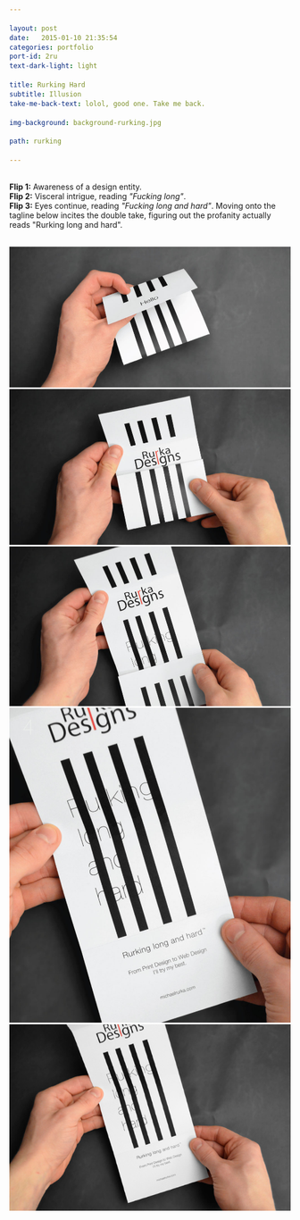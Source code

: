 ```yaml
---

layout: post
date:   2015-01-10 21:35:54
categories: portfolio
port-id: 2ru
text-dark-light: light

title: Rurking Hard
subtitle: Illusion
take-me-back-text: lolol, good one. Take me back.

img-background: background-rurking.jpg

path: rurking

---
```


<br><b>Flip 1:</b> Awareness of a design entity.
<br><b>Flip 2:</b> Visceral intrigue, reading <i>"Fucking long"</i>.
<br><b>Flip 3:</b> Eyes continue, reading <i>"Fucking long and hard"</i>. Moving onto the tagline below incites the double take, figuring out the profanity actually reads "Rurking long and hard".

<div className="image-container">
    <img className="clear" src=""/>
    <img className="w2" src="./img/work/rurking/rurking-1.jpg"/>
    <img className="w2" src="./img/work/rurking/rurking-2.jpg"/>
    <img className="w2" src="./img/work/rurking/rurking-3.jpg"/>
    <img className="w2" src="./img/work/rurking/rurking-4.jpg"/>
    <img className="w2" src="./img/work/rurking/rurking-5.jpg"/>
</div>
